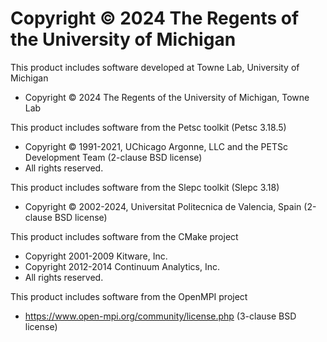 
# Copyright © 2024 The Regents of the University of Michigan

This product includes software developed at Towne Lab, University of Michigan
* Copyright © 2024 The Regents of the University of Michigan, Towne Lab

This product includes software from the Petsc toolkit (Petsc 3.18.5)
* Copyright © 1991-2021, UChicago Argonne, LLC and the PETSc Development Team  (2-clause BSD license)
* All rights reserved.

This product includes software from the Slepc toolkit (Slepc 3.18)
* Copyright © 2002-2024, Universitat Politecnica de Valencia, Spain (2-clause BSD license)

This product includes software from the CMake project
* Copyright 2001-2009 Kitware, Inc.
* Copyright 2012-2014 Continuum Analytics, Inc.
* All rights reserved.

This product includes software from the OpenMPI project
* https://www.open-mpi.org/community/license.php (3-clause BSD license)

